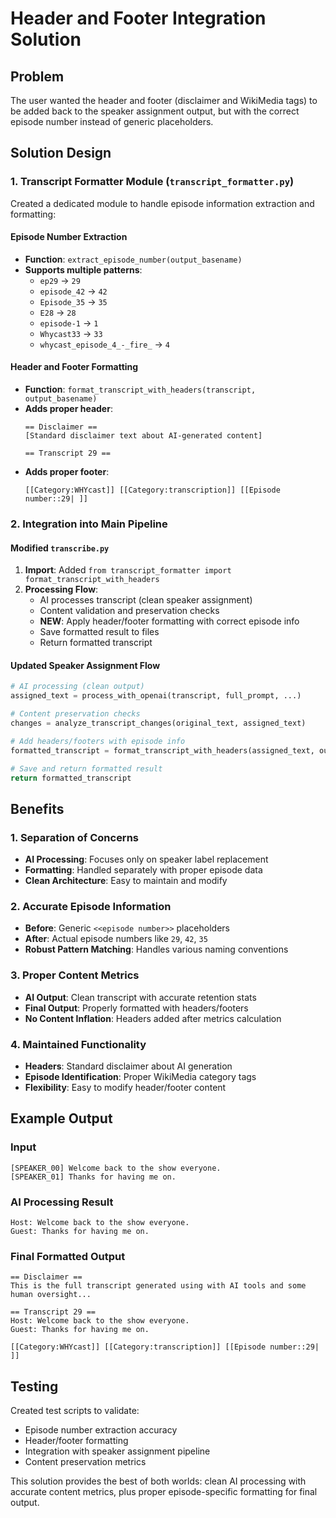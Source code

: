 # Header and Footer Integration Solution

## Problem
The user wanted the header and footer (disclaimer and WikiMedia tags) to be added back to the speaker assignment output, but with the correct episode number instead of generic placeholders.

## Solution Design

### 1. Transcript Formatter Module (`transcript_formatter.py`)
Created a dedicated module to handle episode information extraction and formatting:

#### Episode Number Extraction
- **Function**: `extract_episode_number(output_basename)`
- **Supports multiple patterns**:
  - `ep29` → `29`
  - `episode_42` → `42`
  - `Episode_35` → `35`
  - `E28` → `28`
  - `episode-1` → `1`
  - `Whycast33` → `33`
  - `whycast_episode_4_-_fire_` → `4`

#### Header and Footer Formatting
- **Function**: `format_transcript_with_headers(transcript, output_basename)`
- **Adds proper header**:
  ```
  == Disclaimer ==
  [Standard disclaimer text about AI-generated content]
  
  == Transcript 29 ==
  ```
- **Adds proper footer**:
  ```
  [[Category:WHYcast]] [[Category:transcription]] [[Episode number::29| ]]
  ```

### 2. Integration into Main Pipeline

#### Modified `transcribe.py`
1. **Import**: Added `from transcript_formatter import format_transcript_with_headers`
2. **Processing Flow**:
   - AI processes transcript (clean speaker assignment)
   - Content validation and preservation checks
   - **NEW**: Apply header/footer formatting with correct episode info
   - Save formatted result to files
   - Return formatted transcript

#### Updated Speaker Assignment Flow
```python
# AI processing (clean output)
assigned_text = process_with_openai(transcript, full_prompt, ...)

# Content preservation checks
changes = analyze_transcript_changes(original_text, assigned_text)

# Add headers/footers with episode info
formatted_transcript = format_transcript_with_headers(assigned_text, output_basename)

# Save and return formatted result
return formatted_transcript
```

## Benefits

### 1. Separation of Concerns
- **AI Processing**: Focuses only on speaker label replacement
- **Formatting**: Handled separately with proper episode data
- **Clean Architecture**: Easy to maintain and modify

### 2. Accurate Episode Information
- **Before**: Generic `<<episode number>>` placeholders
- **After**: Actual episode numbers like `29`, `42`, `35`
- **Robust Pattern Matching**: Handles various naming conventions

### 3. Proper Content Metrics
- **AI Output**: Clean transcript with accurate retention stats
- **Final Output**: Properly formatted with headers/footers
- **No Content Inflation**: Headers added after metrics calculation

### 4. Maintained Functionality
- **Headers**: Standard disclaimer about AI generation
- **Episode Identification**: Proper WikiMedia category tags
- **Flexibility**: Easy to modify header/footer content

## Example Output

### Input
```
[SPEAKER_00] Welcome back to the show everyone.
[SPEAKER_01] Thanks for having me on.
```

### AI Processing Result
```
Host: Welcome back to the show everyone.
Guest: Thanks for having me on.
```

### Final Formatted Output
```
== Disclaimer ==
This is the full transcript generated using with AI tools and some human oversight...

== Transcript 29 ==
Host: Welcome back to the show everyone.
Guest: Thanks for having me on.

[[Category:WHYcast]] [[Category:transcription]] [[Episode number::29| ]]
```

## Testing
Created test scripts to validate:
- Episode number extraction accuracy
- Header/footer formatting
- Integration with speaker assignment pipeline
- Content preservation metrics

This solution provides the best of both worlds: clean AI processing with accurate content metrics, plus proper episode-specific formatting for final output.
